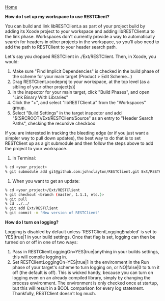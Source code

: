 [Home](https://github.com/johnclayton/RESTClient)  

**How do I set up my workspace to use RESTClient?**

You can build and link libRESTClient.a as part of your project build by adding its Xcode project to your workspace and adding libRESTClient.a to the link phase. Workspaces don't currently provide a way to automatically search for headers in other projects in the workspace, so you'll also need to add the path to RESTClient to your header search path.  

Let's say you dropped RESTClient in ./Ext/RESTClient. Then, in Xcode, you would:

1. Make sure "Find Implicit Dependencies" is checked in the build phase of the scheme for your main target (Product > Edit Scheme...)
1. Drag RESTClient.xcodeproj to your workspace, at the top level (as a sibling of your other project(s))
1. In the inspector for your main target, click "Build Phases", and open "Link Binary With Libraries"
1. Click the "+", and select "libRESTClient.a" from the "Workspaces" group.
1. Select "Build Settings" in the target inspector and add "$(SRCROOT)/Ext/RESTClient/Source" as an entry to "Header Search Paths", checking the recursive checkbox

If you are interested in tracking the bleeding edge (or if you just want a simpler way to pull down updates), the best way to do that is to set RESTClient up as a git submodule and then follow the steps above to add the project to your workspace.

1. In Terminal:
```sh
% cd <your_project>  
% git submodule add git@github.com:johnclayton/RESTClient.git Ext/RESTClient  
```
1. When you want to get an update:
```sh
% cd <your_project>/Ext/RESTClient  
% git checkout <branch (master, 1.1.1, etc.)>  
% git pull  
% cd ../../  
% git add Ext/RESTClient  
% git commit -m "New version of RESTClient"  
```


**How do I turn on logging?**

Logging is disabled by default unless 'RESTClientLoggingEnabled' is set to YES|true|1 in your build settings. Once that flag is set, logging can then be turned on or off in one of two ways:

1. Pass in RESTClientLoggingOn=YES|true|anything in your builds settings, this will compile logging in.
1. Set RESTClientLoggingOn=YES|true|1 in the environment in the Run phase of your target's scheme to turn logging on, or NO|false|0 to turn it off (the default is off). This is wicked handy, because you can turn on logging even on an already compiled library, simply by changing the process environment. The environment is only checked once at startup, but this will result in a BOOL comparison for every log statement. Thankfully, RESTClient doesn't log much.
